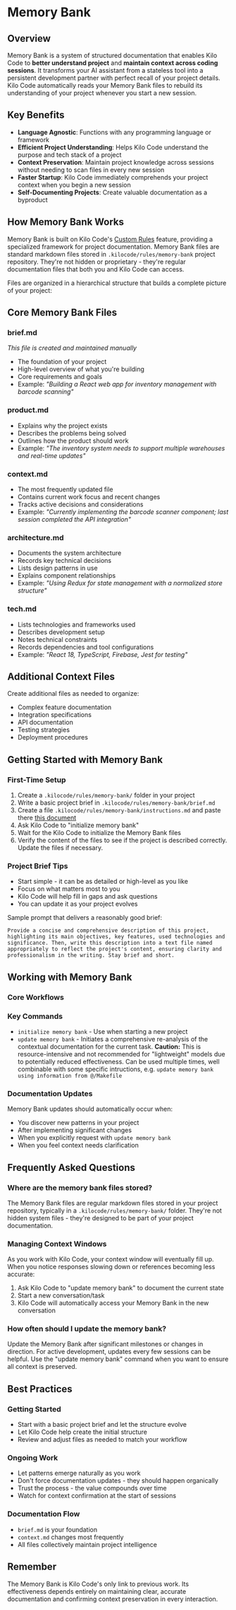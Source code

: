 # Memory Bank

## Overview

Memory Bank is a system of structured documentation that enables Kilo Code to **better understand project** and **maintain context across coding sessions**. It transforms your AI assistant from a stateless tool into a persistent development partner with perfect recall of your project details. Kilo Code automatically reads your Memory Bank files to rebuild its understanding of your project whenever you start a new session.

## Key Benefits

- **Language Agnostic**: Functions with any programming language or framework
- **Efficient Project Understanding**: Helps Kilo Code understand the purpose and tech stack of a project
- **Context Preservation**: Maintain project knowledge across sessions without needing to scan files in every new session
- **Faster Startup**: Kilo Code immediately comprehends your project context when you begin a new session
- **Self-Documenting Projects**: Create valuable documentation as a byproduct

## How Memory Bank Works

Memory Bank is built on Kilo Code's [Custom Rules](/advanced-usage/custom-rules) feature, providing a specialized framework for project documentation. Memory Bank files are standard markdown files stored in `.kilocode/rules/memory-bank` project repository. They're not hidden or proprietary - they're regular documentation files that both you and Kilo Code can access.

Files are organized in a hierarchical structure that builds a complete picture of your project:

## Core Memory Bank Files

### brief.md
*This file is created and maintained manually*
- The foundation of your project
- High-level overview of what you're building
- Core requirements and goals
- Example: *"Building a React web app for inventory management with barcode scanning"*

### product.md
- Explains why the project exists
- Describes the problems being solved
- Outlines how the product should work
- Example: *"The inventory system needs to support multiple warehouses and real-time updates"*

### context.md
- The most frequently updated file
- Contains current work focus and recent changes
- Tracks active decisions and considerations
- Example: *"Currently implementing the barcode scanner component; last session completed the API integration"*

### architecture.md
- Documents the system architecture
- Records key technical decisions
- Lists design patterns in use
- Explains component relationships
- Example: *"Using Redux for state management with a normalized store structure"*

### tech.md
- Lists technologies and frameworks used
- Describes development setup
- Notes technical constraints
- Records dependencies and tool configurations
- Example: *"React 18, TypeScript, Firebase, Jest for testing"*

## Additional Context Files

Create additional files as needed to organize:
- Complex feature documentation
- Integration specifications
- API documentation
- Testing strategies
- Deployment procedures

## Getting Started with Memory Bank

### First-Time Setup

1. Create a `.kilocode/rules/memory-bank/` folder in your project
2. Write a basic project brief in `.kilocode/rules/memory-bank/brief.md`
3. Create a file `.kilocode/rules/memory-bank/instructions.md` and paste there [this document](pathname:///downloads/memory-bank.md)
4. Ask Kilo Code to "initialize memory bank"
5. Wait for the Kilo Code to initialize the Memory Bank files
6. Verify the content of the files to see if the project is described correctly. Update the files if necessary.

### Project Brief Tips

- Start simple - it can be as detailed or high-level as you like
- Focus on what matters most to you
- Kilo Code will help fill in gaps and ask questions
- You can update it as your project evolves

Sample prompt that delivers a reasonably good brief:

```
Provide a concise and comprehensive description of this project, highlighting its main objectives, key features, used technologies and significance. Then, write this description into a text file named appropriately to reflect the project's content, ensuring clarity and professionalism in the writing. Stay brief and short.
```

## Working with Memory Bank

### Core Workflows

### Key Commands

- `initialize memory bank` - Use when starting a new project
- `update memory bank` - Initiates a comprehensive re-analysis of the contextual documentation for the current task. **Caution:** This is resource-intensive and not recommended for "lightweight" models due to potentially reduced effectiveness. Can be used multiple times, well combinable with some specific intructions, e.g. `update memory bank using information from @/Makefile`


### Documentation Updates

Memory Bank updates should automatically occur when:
- You discover new patterns in your project
- After implementing significant changes
- When you explicitly request with `update memory bank`
- When you feel context needs clarification

## Frequently Asked Questions

### Where are the memory bank files stored?
The Memory Bank files are regular markdown files stored in your project repository, typically in a `.kilocode/rules/memory-bank/` folder. They're not hidden system files - they're designed to be part of your project documentation.

### Managing Context Windows
As you work with Kilo Code, your context window will eventually fill up. When you notice responses slowing down or references becoming less accurate:
1. Ask Kilo Code to "update memory bank" to document the current state
2. Start a new conversation/task
3. Kilo Code will automatically access your Memory Bank in the new conversation

### How often should I update the memory bank?
Update the Memory Bank after significant milestones or changes in direction. For active development, updates every few sessions can be helpful. Use the "update memory bank" command when you want to ensure all context is preserved.

## Best Practices

### Getting Started
- Start with a basic project brief and let the structure evolve
- Let Kilo Code help create the initial structure
- Review and adjust files as needed to match your workflow

### Ongoing Work
- Let patterns emerge naturally as you work
- Don't force documentation updates - they should happen organically
- Trust the process - the value compounds over time
- Watch for context confirmation at the start of sessions

### Documentation Flow
- `brief.md` is your foundation
- `context.md` changes most frequently
- All files collectively maintain project intelligence

## Remember
The Memory Bank is Kilo Code's only link to previous work. Its effectiveness depends entirely on maintaining clear, accurate documentation and confirming context preservation in every interaction.